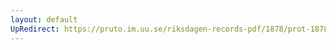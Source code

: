 ```yaml
---
layout: default
UpRedirect: https://pruto.im.uu.se/riksdagen-records-pdf/1878/prot-1878--ak--041.pdf
---
```

